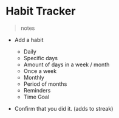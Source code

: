 # Habit Tracker

> notes

-   Add a habit

    -   Daily
    -   Specific days
    -   Amount of days in a week / month
    -   Once a week
    -   Monthly
    -   Period of months
    -   Reminders
    -   Time Goal

-   Confirm that you did it. (adds to streak)
